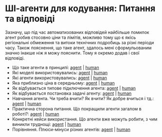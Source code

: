 # ШІ-агенти для кодування: Питання та відповіді

Зазначу, що під час автоматизованих відповідей найбільше помилок агент робив стосовно ціни та лімітів, можливо тому що є якісь регіональні обмеження та витоки технічних подробиць за різні періоди часу. Також пояснення, що таке агент, здалось мені сформульованим значно інакше ніж я можу пояснити. Тому я окремо додав і свої відповіді.

- Що таке агенти в принципі: [agent](agent_answers/what_are_agents.md) | [human](human_answers/what_are_agents.md)
- Які моделі використовувались: [agent](agent_answers/which_models_are_used.md) | [human](human_answers/which_models_are_used.md)
- Які агенти використовувались: [agent](agent_answers/which_agents_are_used.md) | [human](human_answers/which_agents_are_used.md)
- Яка приблизно ціна в середньому: [agent](agent_answers/average_price.md) | [human](human_answers/average_price.md)
- Як відбувається типове підключення агента: [agent](agent_answers/connecting_and_setup.md) | [human](human_answers/connecting_and_setup.md)
- Як відбувається постановка задачі агенту: [agent](agent_answers/formulating_tasks.md) | [human](human_answers/formulating_tasks.md)
- Навчання агента. Чи треба вчити? Як вчити? Як добре вчиться і тд.: [agent](agent_answers/agent_training.md) | [human](human_answers/agent_training.md)
- Практична сторона питання. Що покращили агенти загалом в роботі?: [agent](agent_answers/practical_benefits.md) | [human](human_answers/practical_benefits.md)
- Конкретні кейси використання. Що агенти вже можуть робити, з чим виникли труднощі: [agent](agent_answers/use_cases.md) | [human](human_answers/use_cases.md)
- Порівняння. Плюси-мінуси різних агентів: [agent](agent_answers/agent_comparison.md) | [human](human_answers/agent_comparison.md)